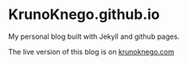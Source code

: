 KrunoKnego.github.io
====================

My personal blog built with Jekyll and github pages.

The live version of this blog is on <a href="http://krunoknego.com" target="_blank">krunoknego.com</a>
